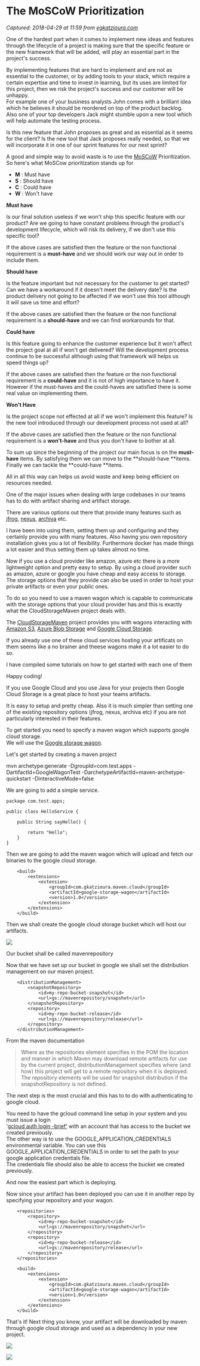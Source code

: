 # The MoSCoW Prioritization

_Captured: 2018-04-29 at 11:59 from [egkatzioura.com](https://egkatzioura.com/)_

One of the hardest part when it comes to implement new ideas and features through the lifecycle of a project is making sure that the specific feature or the new framework that will be added, will play an essential part in the project's success.

By implementing features that are hard to implement and are not as essential to the customer, or by adding tools to your stack, which require a certain expertise and time to invest in learning, but its uses are limited for this project, then we risk the project's success and our customer will be unhappy.  
For example one of your business analysts John comes with a brilliant idea which he believes it should be reordered on top of the product backlog. Also one of your top developers Jack might stumble upon a new tool which will help automate the testing process.

Is this new feature that John proposes as great and as essential as it seems for the client? Is the new tool that Jack proposes really needed, so that we will incorporate it in one of our sprint features for our next sprint?

A good and simple way to avoid waste is to use the [MoSCoW](https://en.wikipedia.org/wiki/MoSCoW_method) Prioritization.  
So here's what MoSCow prioritization stands up for

  * **M** : Must have
  * **S** : Should have
  * **C** : Could have
  * **W** : Won't have

**Must have**

Is our final solution useless if we won't ship this specific feature with our product? Are we going to have constant problems through the product's development lifecycle, which will risk its delivery, if we don't use this specific tool?

If the above cases are satisfied then the feature or the non functional requirement is a **must-have** and we should work our way out in order to include them.

**Should have**

Is the feature important but not necessary for the customer to get started? Can we have a workaround if it doesn't meet the delivery date? Is the product delivery not going to be affected if we won't use this tool although it will save us time and effort?

If the above cases are satisfied then the feature or the non functional requirement is a **should-have** and we can find workarounds for that.

**Could have**

Is this feature going to enhance the customer experience but it won't affect the project goal at all if won't get delivered? Will the development process continue to be successful although using that framework will helps us speed things up?

If the above cases are satisfied then the feature or the non functional requirement is a **could-have** and it is not of high importance to have it. However if the must-haves and the could-haves are satisfied there is some real value on implementing them.

**Won't Have**

Is the project scope not effected at all if we won't implement this feature? Is the new tool introduced through our development process not used at all?

If the above cases are satisfied then the feature or the non functional requirement is a **won't-have** and thus you don't have to bother at all.

To sum up since the beginning of the project our main focus is on the **must-have** items. By satisfying them we can move to the **should-have **items. Finally we can tackle the **could-have **items.

All in all this way can helps us avoid waste and keep being efficient on resources needed.

One of the major issues when dealing with large codebases in our teams has to do with artifact sharing and artifact storage.

There are various options out there that provide many features such as [jfrog](https://www.jfrog.com/confluence/display/RTF/Configuring+Repositories), [nexus](https://www.sonatype.com/nexus-repository-sonatype), [archiva](https://archiva.apache.org/index.cgi) etc.

I have been into using them, setting them up and configuring and they certainly provide you with many features. Also having you own repository installation gives you a lot of flexibility. Furthermore docker has made things a lot easier and thus setting them up takes almost no time.

Now if you use a cloud provider like amazon, azure etc there is a more lightweight option and pretty easy to setup. By using a cloud provider such as amazon, azure or google you have cheap and easy access to storage. The storage options that they provide can also be used in order to host your private artifacts or even your public ones.

To do so you need to use a maven wagon which is capable to communicate with the storage options that your cloud provider has and this is exactly what the CloudStorageMaven project deals with.

The [CloudStorageMaven](https://github.com/gkatzioura/CloudStorageMaven) project provides you with wagons interacting with [Amazon S3](https://aws.amazon.com/s3/), [Azure Blob Storage](https://azure.microsoft.com/en-gb/services/storage/blobs/) and [Google Cloud Storage](https://cloud.google.com/storage/).

If you already use one of these cloud services hosting your artificats on them seems like a no brainer and theese wagons make it a lot easier to do so.

I have compiled some tutorials on how to get started with each one of them

Happy coding!

If you use Google Cloud and you use Java for your projects then Google Cloud Storage is a great place to host your teams artifacts.

It is easy to setup and pretty cheap. Also it is much simpler than setting one of the existing repository options (jfrog, nexus, archiva etc) if you are not particularly interested in their features.

To get started you need to specify a maven wagon which supports google cloud storage.  
We will use the [Google storage wagon](https://github.com/gkatzioura/CloudStorageMaven/tree/master/GoogleStorageWagon).

Let's get started by creating a maven project

mvn archetype:generate -DgroupId=com.test.apps -DartifactId=GoogleWagonTest -DarchetypeArtifactId=maven-archetype-quickstart -DinteractiveMode=false

We are going to add a simple service.
    
    
    package com.test.apps;
    
    public class HelloService {
    
        public String sayHello() {
    
            return "Hello";
        }
    }
    

Then we are going to add the maven wagon which will upload and fetch our binaries to the google cloud storage.
    
    
        <build>
            <extensions>
                <extension>
                    <groupId>com.gkatzioura.maven.cloud</groupId>
                    <artifactId>google-storage-wagon</artifactId>
                    <version>1.0</version>
                </extension>
            </extensions>
        </build>
    

Then we shall create the google cloud storage bucket which will host our artifacts.

![](https://cloud.google.com/storage/images/create-bucket.png)

Our bucket shall be called mavenrepository

Now that we have set up our bucket in google we shall set the distribution management on our maven project.
    
    
        <distributionManagement>
            <snapshotRepository>
                <id>my-repo-bucket-snapshot</id>
                <url>gs://mavenrepository/snapshot</url>
            </snapshotRepository>
            <repository>
                <id>my-repo-bucket-release</id>
                <url>gs://mavenrepository/release</url>
            </repository>
        </distributionManagement>
    

From the maven documentation

> Where as the repositories element specifies in the POM the location and manner in which Maven may download remote artifacts for use by the current project, distributionManagement specifies where (and how) this project will get to a remote repository when it is deployed. The repository elements will be used for snapshot distribution if the snapshotRepository is not defined.

The next step is the most crucial and this has to to do with authenticating to google cloud.

You need to have the gcloud command line setup in your system and you must issue a login  
'[gcloud auth login -brief'](https://cloud.google.com/sdk/gcloud/reference/auth/) with an account that has access to the bucket we created previously.  
The other way is to use the GOOGLE_APPLICATION_CREDENTIALS environmental variable. You can use this GOOGLE_APPLICATION_CREDENTIALS in order to set the path to your google application credentials file.  
The credentials file should also be able to access the bucket we created previously.

And now the easiest part which is deploying.

Now since your artifact has been deployed you can use it in another repo by specifying your repository and your wagon.
    
    
        <repositories>
            <repository>
                <id>my-repo-bucket-snapshot</id>
                <url>gs://mavenrepository/snapshot</url>
            </repository>
            <repository>
                <id>my-repo-bucket-release</id>
                <url>gs://mavenrepository/release</url>
            </repository>
        </repositories>
    
        <build>
            <extensions>
                <extension>
                    <groupId>com.gkatzioura.maven.cloud</groupId>
                    <artifactId>google-storage-wagon</artifactId>
                    <version>1.0</version>
                </extension>
            </extensions>
        </build>
    

That's it! Next thing you know, your artifact will be downloaded by maven through google cloud storage and used as a dependency in your new project.

![](https://egkatzioura.files.wordpress.com/2018/04/screen-shot-2018-04-05-at-08-34-31.png?w=906&h=960)

![](https://egkatzioura.files.wordpress.com/2018/04/screenshot-from-2018-04-08-19-34-022-e1523205370927.png)
